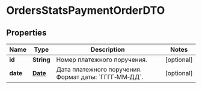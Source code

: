 

# OrdersStatsPaymentOrderDTO

## Properties

Name | Type | Description | Notes
------------ | ------------- | ------------- | -------------
**id** | **String** | Номер платежного поручения. |  [optional]
**date** | [**Date**](Date.md) | Дата платежного поручения.  Формат даты: &#x60;ГГГГ‑ММ‑ДД&#x60;.  |  [optional]




